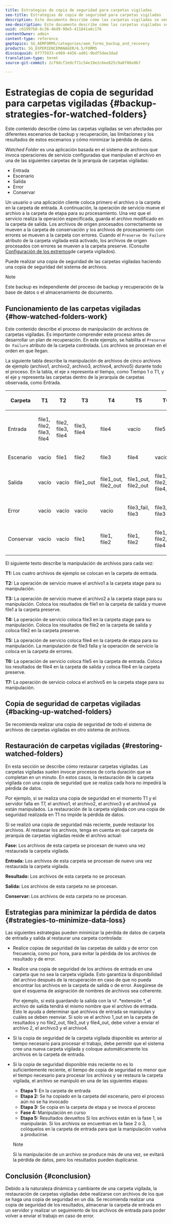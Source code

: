 ```yaml
---
title: Estrategias de copia de seguridad para carpetas vigiladas
seo-title: Estrategias de copia de seguridad para carpetas vigiladas
description: Este documento describe cómo las carpetas vigiladas se ven afectadas por diferentes escenarios de backup y recuperación, las limitaciones y los resultados de estos escenarios y cómo minimizar la pérdida de datos.
seo-description: Este documento describe cómo las carpetas vigiladas se ven afectadas por diferentes escenarios de backup y recuperación, las limitaciones y los resultados de estos escenarios y cómo minimizar la pérdida de datos.
uuid: c61997b8-6c36-4bd9-90e5-411841a6c176
contentOwner: admin
content-type: reference
geptopics: SG_AEMFORMS/categories/aem_forms_backup_and_recovery
products: SG_EXPERIENCEMANAGER/6.5/FORMS
discoiquuid: 6f775933-e989-4456-ad01-9bdf5dee3dad
translation-type: tm+mt
source-git-commit: 2cf9dcf2e9cf71c54e19e2c6ee825c9a8f00a9b7

---
```



# Estrategias de copia de seguridad para carpetas vigiladas {#backup-strategies-for-watched-folders}

Este contenido describe cómo las carpetas vigiladas se ven afectadas por diferentes escenarios de backup y recuperación, las limitaciones y los resultados de estos escenarios y cómo minimizar la pérdida de datos.

*Watched Folder* es una aplicación basada en el sistema de archivos que invoca operaciones de servicio configuradas que manipulan el archivo en una de las siguientes carpetas de la jerarquía de carpetas vigiladas:

* Entrada
* Escenario
* Salida
* Error
* Conservar

Un usuario o una aplicación cliente coloca primero el archivo o la carpeta en la carpeta de entrada. A continuación, la operación de servicio mueve el archivo a la carpeta de etapa para su procesamiento. Una vez que el servicio realiza la operación especificada, guarda el archivo modificado en la carpeta de salida. Los archivos de origen procesados correctamente se mueven a la carpeta de conservación y los archivos de procesamiento con errores se mueven a la carpeta con errores. Cuando el `Preserve On Failure` atributo de la carpeta vigilada está activado, los archivos de origen procesados con errores se mueven a la carpeta preserve. (Consulte [Configuración de los extremos](/help/forms/using/admin-help/configuring-watched-folder-endpoints.md#configuring-watched-folder-endpoints)de carpeta vigilados).

Puede realizar una copia de seguridad de las carpetas vigiladas haciendo una copia de seguridad del sistema de archivos.

>[!NOTE]
>
>Este backup es independiente del proceso de backup y recuperación de la base de datos o el almacenamiento de documento.

## Funcionamiento de las carpetas vigiladas {#how-watched-folders-work}

Este contenido describe el proceso de manipulación de archivos de carpetas vigiladas. Es importante comprender este proceso antes de desarrollar un plan de recuperación. En este ejemplo, se habilita el `Preserve On Failure` atributo de la carpeta controlada. Los archivos se procesan en el orden en que llegan.

La siguiente tabla describe la manipulación de archivos de cinco archivos de ejemplo (archivo1, archivo2, archivo3, archivo4, archivo5) durante todo el proceso. En la tabla, el eje x representa el tiempo, como Tiempo 1 o T1, y el eje y representa las carpetas dentro de la jerarquía de carpetas observada, como Entrada.

<table>
 <thead>
  <tr>
   <th><p>Carpeta</p></th>
   <th><p>T1</p></th>
   <th><p>T2</p></th>
   <th><p>T3</p></th>
   <th><p>T4</p></th>
   <th><p>T5</p></th>
   <th><p>T6</p></th>
   <th><p>T7</p></th>
  </tr>
 </thead>
 <tbody>
  <tr>
   <td><p>Entrada</p></td>
   <td><p>file1, file2, file3, file4</p></td>
   <td><p>file2, file3, file4</p></td>
   <td><p>file3, file4</p></td>
   <td><p>file4</p></td>
   <td><p>vacío</p></td>
   <td><p>file5</p></td>
   <td><p>vacío</p></td>
  </tr>
  <tr>
   <td><p>Escenario</p></td>
   <td><p>vacío</p></td>
   <td><p>file1</p></td>
   <td><p>file2</p></td>
   <td><p>file3</p></td>
   <td><p>file4</p></td>
   <td><p>vacío</p></td>
   <td><p>file5</p></td>
  </tr>
  <tr>
   <td><p>Salida</p></td>
   <td><p>vacío</p></td>
   <td><p>vacío</p></td>
   <td><p>file1_out</p></td>
   <td><p>file1_out, file2_out</p></td>
   <td><p>file1_out, file2_out</p></td>
   <td><p>file1_out, file2_out, file4_out</p></td>
   <td><p>file1_out, file2_out, file4_out</p></td>
  </tr>
  <tr>
   <td><p>Error</p></td>
   <td><p>vacío</p></td>
   <td><p>vacío</p></td>
   <td><p>vacío</p></td>
   <td><p>vacío</p></td>
   <td><p>file3_fail, file3 </p></td>
   <td><p>file3_fail, file3 </p></td>
   <td><p>file3_fail, file3 </p></td>
  </tr>
  <tr>
   <td><p>Conservar</p></td>
   <td><p>vacío</p></td>
   <td><p>vacío</p></td>
   <td><p>file1 </p></td>
   <td><p>file1, file2 </p></td>
   <td><p>file1, file2 </p></td>
   <td><p>file1, file2, file4 </p></td>
   <td><p>file1, file2, file4 </p></td>
  </tr>
 </tbody>
</table>

El siguiente texto describe la manipulación de archivos para cada vez:

**T1:** Los cuatro archivos de ejemplo se colocan en la carpeta de entrada.

**T2:** La operación de servicio mueve el archivo1 a la carpeta stage para su manipulación.

**T3:** La operación de servicio mueve el archivo2 a la carpeta stage para su manipulación. Coloca los resultados de file1 en la carpeta de salida y mueve file1 a la carpeta preserve.

**T4:** La operación de servicio coloca file3 en la carpeta stage para su manipulación. Coloca los resultados de file2 en la carpeta de salida y coloca file2 en la carpeta preserve.

**T5:** La operación de servicio coloca file4 en la carpeta de etapa para su manipulación. La manipulación de file3 falla y la operación de servicio la coloca en la carpeta de errores.

**T6:** La operación de servicio coloca file5 en la carpeta de entrada. Coloca los resultados de file4 en la carpeta de salida y coloca file4 en la carpeta preserve.

**T7:** La operación de servicio coloca el archivo5 en la carpeta stage para su manipulación.

## Copia de seguridad de carpetas vigiladas {#backing-up-watched-folders}

Se recomienda realizar una copia de seguridad de todo el sistema de archivos de carpetas vigiladas en otro sistema de archivos.

## Restauración de carpetas vigiladas {#restoring-watched-folders}

En esta sección se describe cómo restaurar carpetas vigiladas. Las carpetas vigiladas suelen invocar procesos de corta duración que se completan en un minuto. En estos casos, la restauración de la carpeta vigilada con una copia de seguridad que se realiza cada hora no impedirá la pérdida de datos.

Por ejemplo, si se realiza una copia de seguridad en el momento T1 y el servidor falla en T7, el archivo1, el archivo2, el archivo3 y el archivo4 ya están manipulados. La restauración de la carpeta vigilada con una copia de seguridad realizada en T1 no impide la pérdida de datos.

Si se realizó una copia de seguridad más reciente, puede restaurar los archivos. Al restaurar los archivos, tenga en cuenta en qué carpeta de jerarquía de carpetas vigiladas reside el archivo actual:

**Fase:** Los archivos de esta carpeta se procesan de nuevo una vez restaurada la carpeta vigilada.

**Entrada:** Los archivos de esta carpeta se procesan de nuevo una vez restaurada la carpeta vigilada.

**Resultado:** Los archivos de esta carpeta no se procesan.

**Salida:** Los archivos de esta carpeta no se procesan.

**Conservar:** Los archivos de esta carpeta no se procesan.

## Estrategias para minimizar la pérdida de datos {#strategies-to-minimize-data-loss}

Las siguientes estrategias pueden minimizar la pérdida de datos de carpeta de entrada y salida al restaurar una carpeta controlada:

* Realice copias de seguridad de las carpetas de salida y de error con frecuencia, como por hora, para evitar la pérdida de los archivos de resultado y de error.
* Realice una copia de seguridad de los archivos de entrada en una carpeta que no sea la carpeta vigilada. Esto garantiza la disponibilidad del archivo después de la recuperación en caso de que no pueda encontrar los archivos en la carpeta de salida o de error. Asegúrese de que el esquema de asignación de nombres de archivos sea coherente.

   Por ejemplo, si está guardando la salida con la `%F.`*extensión *, el archivo de salida tendrá el mismo nombre que el archivo de entrada. Esto le ayuda a determinar qué archivos de entrada se manipulan y cuáles se deben reenviar. Si solo ve el archivo 1_out en la carpeta de resultados y no file2_out, file3_out y file4_out, debe volver a enviar el archivo 2, el archivo3 y el archivo4.

* Si la copia de seguridad de la carpeta vigilada disponible es anterior al tiempo necesario para procesar el trabajo, debe permitir que el sistema cree una nueva carpeta vigilada y coloque automáticamente los archivos en la carpeta de entrada.
* Si la copia de seguridad disponible más reciente no es lo suficientemente reciente, el tiempo de copia de seguridad es menor que el tiempo necesario para procesar los archivos y se restaura la carpeta vigilada, el archivo se manipuló en una de las siguientes etapas:

   * **Etapa 1:** En la carpeta de entrada
   * **Etapa 2:** Se ha copiado en la carpeta del escenario, pero el proceso aún no se ha invocado
   * **Etapa 3:** Se copia en la carpeta de etapa y se invoca el proceso
   * **Fase 4:** Manipulación en curso
   * **Etapa 5:** Resultados devueltos
   Si los archivos están en la fase 1, se manipularán. Si los archivos se encuentran en la fase 2 o 3, colóquelos en la carpeta de entrada para que la manipulación vuelva a producirse.

   >[!NOTE]
   >
   >Si la manipulación de un archivo se produce más de una vez, se evitará la pérdida de datos, pero los resultados pueden duplicarse.

## Conclusión {#conclusion}

Debido a la naturaleza dinámica y cambiante de una carpeta vigilada, la restauración de carpetas vigiladas debe realizarse con archivos de los que se haga una copia de seguridad en un día. Se recomienda realizar una copia de seguridad de los resultados, almacenar la carpeta de entrada en un servidor y realizar un seguimiento de los archivos de entrada para poder volver a enviar el trabajo en caso de error.
